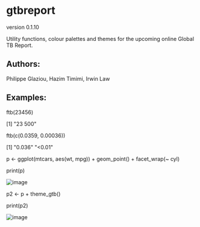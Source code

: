 # gtbreport
version 0.1.10

Utility functions, colour palettes and themes for the upcoming online Global TB Report.

## Authors: 
Philippe Glaziou, Hazim Timimi, Irwin Law


## Examples:

ftb(23456)

[1] "23 500"

ftb(c(0.0359, 0.00036))

[1] "0.036" "<0.01"

p <- ggplot(mtcars, aes(wt, mpg)) + geom_point() + facet_wrap(~ cyl)

print(p)

![image](https://user-images.githubusercontent.com/233963/121515214-3ba47d80-c9ed-11eb-8b07-176f3131b616.png)


p2 <- p + theme_gtb()

print(p2)

![image](https://user-images.githubusercontent.com/233963/121515261-4b23c680-c9ed-11eb-8ec5-5f36e3088ffe.png)

